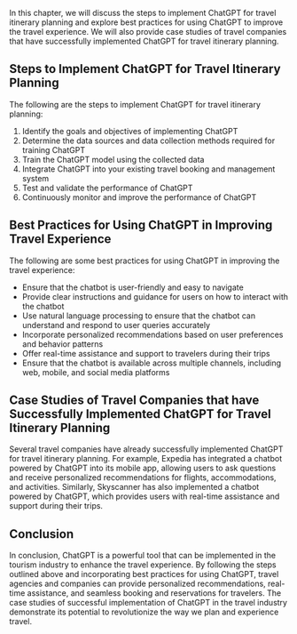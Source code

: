 
In this chapter, we will discuss the steps to implement ChatGPT for travel itinerary planning and explore best practices for using ChatGPT to improve the travel experience. We will also provide case studies of travel companies that have successfully implemented ChatGPT for travel itinerary planning.

Steps to Implement ChatGPT for Travel Itinerary Planning
--------------------------------------------------------

The following are the steps to implement ChatGPT for travel itinerary planning:

1. Identify the goals and objectives of implementing ChatGPT
2. Determine the data sources and data collection methods required for training ChatGPT
3. Train the ChatGPT model using the collected data
4. Integrate ChatGPT into your existing travel booking and management system
5. Test and validate the performance of ChatGPT
6. Continuously monitor and improve the performance of ChatGPT

Best Practices for Using ChatGPT in Improving Travel Experience
---------------------------------------------------------------

The following are some best practices for using ChatGPT in improving the travel experience:

* Ensure that the chatbot is user-friendly and easy to navigate
* Provide clear instructions and guidance for users on how to interact with the chatbot
* Use natural language processing to ensure that the chatbot can understand and respond to user queries accurately
* Incorporate personalized recommendations based on user preferences and behavior patterns
* Offer real-time assistance and support to travelers during their trips
* Ensure that the chatbot is available across multiple channels, including web, mobile, and social media platforms

Case Studies of Travel Companies that have Successfully Implemented ChatGPT for Travel Itinerary Planning
---------------------------------------------------------------------------------------------------------

Several travel companies have already successfully implemented ChatGPT for travel itinerary planning. For example, Expedia has integrated a chatbot powered by ChatGPT into its mobile app, allowing users to ask questions and receive personalized recommendations for flights, accommodations, and activities. Similarly, Skyscanner has also implemented a chatbot powered by ChatGPT, which provides users with real-time assistance and support during their trips.

Conclusion
----------

In conclusion, ChatGPT is a powerful tool that can be implemented in the tourism industry to enhance the travel experience. By following the steps outlined above and incorporating best practices for using ChatGPT, travel agencies and companies can provide personalized recommendations, real-time assistance, and seamless booking and reservations for travelers. The case studies of successful implementation of ChatGPT in the travel industry demonstrate its potential to revolutionize the way we plan and experience travel.
